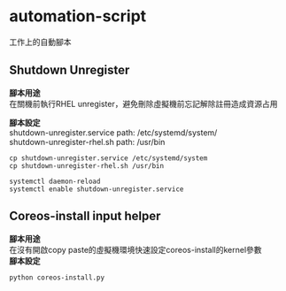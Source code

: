 # automation-script
工作上的自動腳本

## Shutdown Unregister
**腳本用途**  
在關機前執行RHEL unregister，避免刪除虛擬機前忘記解除註冊造成資源占用

**腳本設定**  
shutdown-unregister.service path: /etc/systemd/system/  
shutdown-unregister-rhel.sh path: /usr/bin  

```shell
cp shutdown-unregister.service /etc/systemd/system
cp shutdown-unregister-rhel.sh /usr/bin

systemctl daemon-reload
systemctl enable shutdown-unregister.service
```
## Coreos-install input helper
**腳本用途**  
在沒有開啟copy paste的虛擬機環境快速設定coreos-install的kernel參數  
**腳本設定**   
```shell
python coreos-install.py
``` 